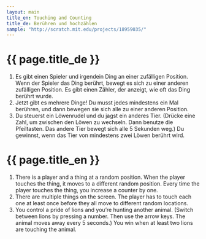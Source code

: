 ```yaml
---
layout: main
title_en: Touching and Counting
title_de: Berühren und hochzählen
sample: "http://scratch.mit.edu/projects/18959035/"
---
```


# {{ page.title_de }}

1. Es gibt einen Spieler und irgendein Ding an einer zufälligen Position. Wenn der Spieler das Ding berührt, bewegt es sich zu einer anderen zufälligen Position. Es gibt einen Zähler, der anzeigt, wie oft das Ding berührt wurde.
2. Jetzt gibt es mehrere Dinge! Du musst jedes mindestens ein Mal berühren, und dann bewegen sie sich alle zu einer anderen Position.
3. Du steuerst ein Löwenrudel und du jagst ein anderes Tier. (Drücke eine Zahl, um zwischen den Löwen zu wechseln. Dann benutze die Pfeiltasten. Das andere Tier bewegt sich alle 5 Sekunden weg.) Du gewinnst, wenn das Tier von mindestens zwei Löwen berührt wird.

# {{ page.title_en }}

1. There is a player and a thing at a random position. When the player touches the thing, it moves to a different random position. Every time the player touches the thing, you increase a counter by one.
2. There are multiple things on the screen. The player has to touch each one at least once before they all move to different random locations.
3. You control a pride of lions and you’re hunting another animal. (Switch between lions by pressing a number. Then use the arrow keys. The animal moves away every 5 seconds.) You win when at least two lions are touching the animal.
